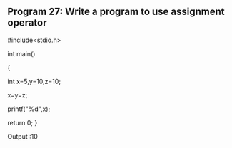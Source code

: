 ## Program 27: Write a program to use assignment operator
#include<stdio.h>

int main()

{

int x=5,y=10,z=10;

x=y=z;

printf("%d",x);

return 0;
}

Output :10
